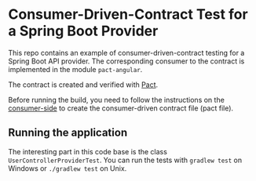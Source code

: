 # Consumer-Driven-Contract Test for a Spring Boot Provider
 
This repo contains an example of consumer-driven-contract testing for a Spring
Boot API provider. The corresponding consumer to the contract is
implemented in the module `pact-angular`.

The contract is created and verified with [Pact](https://docs.pact.io/).

Before running the build, you need to follow the instructions on the [consumer-side](../pact-angular/)
to create the consumer-driven contract file (pact file).

## Running the application

The interesting part in this code base is the class `UserControllerProviderTest`.
You can run the tests with `gradlew test` on Windows or `./gradlew test` on Unix.